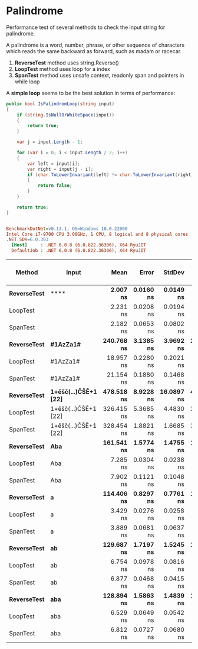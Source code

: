 ﻿# Palindrome

Performance test of several methods to check the input string for palindrome.

A palindrome is a word, number, phrase, or other sequence of characters which reads the same backward as forward, such as madam or racecar.

1) **ReverseTest** method uses string.Reverse()
2) **LoopTest** method uses loop for a index
3) **SpanTest** method uses unsafe context, readonly span and pointers in while loop

A **simple loop** seems to be the best solution in terms of performance:

``` csharp
public bool IsPalindromLoop(string input)
{
    if (string.IsNullOrWhiteSpace(input))
    {
        return true;
    }

    var j = input.Length - 1;

    for (var i = 0; i < input.Length / 2; i++)
    {
        var left = input[i];
        var right = input[j - i];
        if (char.ToLowerInvariant(left) != char.ToLowerInvariant(right))
        {
            return false;
        }
    }

    return true;
}
```

``` ini

BenchmarkDotNet=v0.13.1, OS=Windows 10.0.22000
Intel Core i7-9700 CPU 3.00GHz, 1 CPU, 8 logical and 8 physical cores
.NET SDK=6.0.303
  [Host]     : .NET 6.0.8 (6.0.822.36306), X64 RyuJIT
  DefaultJob : .NET 6.0.8 (6.0.822.36306), X64 RyuJIT


```
|      Method |                Input |       Mean |     Error |     StdDev |     Median | Completed Work Items | Lock Contentions |  Gen 0 | Allocated |
|------------ |--------------------- |-----------:|----------:|-----------:|-----------:|---------------------:|-----------------:|-------:|----------:|
| **ReverseTest** |                     **** |   **2.007 ns** | **0.0160 ns** |  **0.0149 ns** |   **2.006 ns** |                    **-** |                **-** |      **-** |         **-** |
|    LoopTest |                      |   2.231 ns | 0.0208 ns |  0.0194 ns |   2.228 ns |                    - |                - |      - |         - |
|    SpanTest |                      |   2.182 ns | 0.0653 ns |  0.0802 ns |   2.173 ns |                    - |                - |      - |         - |
| **ReverseTest** |             **#1AzZa1#** | **240.768 ns** | **3.1385 ns** |  **3.9692 ns** | **241.112 ns** |                    **-** |                **-** | **0.0305** |     **192 B** |
|    LoopTest |             #1AzZa1# |  18.957 ns | 0.2280 ns |  0.2021 ns |  18.936 ns |                    - |                - |      - |         - |
|    SpanTest |             #1AzZa1# |  21.154 ns | 0.1880 ns |  0.1468 ns |  21.156 ns |                    - |                - |      - |         - |
| **ReverseTest** | **1+ěšč(...)ČŠĚ+1 [22]** | **478.518 ns** | **8.9228 ns** | **16.0897 ns** | **470.760 ns** |                    **-** |                **-** | **0.0706** |     **448 B** |
|    LoopTest | 1+ěšč(...)ČŠĚ+1 [22] | 326.415 ns | 5.3685 ns |  4.4830 ns | 327.455 ns |                    - |                - |      - |         - |
|    SpanTest | 1+ěšč(...)ČŠĚ+1 [22] | 328.454 ns | 1.8821 ns |  1.6685 ns | 328.244 ns |                    - |                - |      - |         - |
| **ReverseTest** |                  **Aba** | **161.541 ns** | **1.5774 ns** |  **1.4755 ns** | **161.722 ns** |                    **-** |                **-** | **0.0279** |     **176 B** |
|    LoopTest |                  Aba |   7.285 ns | 0.0304 ns |  0.0238 ns |   7.283 ns |                    - |                - |      - |         - |
|    SpanTest |                  Aba |   7.902 ns | 0.1121 ns |  0.1048 ns |   7.853 ns |                    - |                - |      - |         - |
| **ReverseTest** |                    **a** | **114.406 ns** | **0.8297 ns** |  **0.7761 ns** | **114.578 ns** |                    **-** |                **-** | **0.0267** |     **168 B** |
|    LoopTest |                    a |   3.429 ns | 0.0276 ns |  0.0258 ns |   3.419 ns |                    - |                - |      - |         - |
|    SpanTest |                    a |   3.889 ns | 0.0681 ns |  0.0637 ns |   3.889 ns |                    - |                - |      - |         - |
| **ReverseTest** |                   **ab** | **129.687 ns** | **1.7197 ns** |  **1.5245 ns** | **129.663 ns** |                    **-** |                **-** | **0.0279** |     **176 B** |
|    LoopTest |                   ab |   6.754 ns | 0.0978 ns |  0.0816 ns |   6.730 ns |                    - |                - |      - |         - |
|    SpanTest |                   ab |   6.877 ns | 0.0468 ns |  0.0415 ns |   6.875 ns |                    - |                - |      - |         - |
| **ReverseTest** |                  **aba** | **128.894 ns** | **1.5863 ns** |  **1.4839 ns** | **128.895 ns** |                    **-** |                **-** | **0.0279** |     **176 B** |
|    LoopTest |                  aba |   6.529 ns | 0.0649 ns |  0.0542 ns |   6.515 ns |                    - |                - |      - |         - |
|    SpanTest |                  aba |   6.812 ns | 0.0727 ns |  0.0680 ns |   6.772 ns |                    - |                - |      - |         - |
